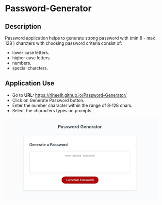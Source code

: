 # Password-Generator

## Description

Password application helps to generate strong password with (min 8 - max 128 ) charcters with choosing password criteria consist of:
  * lower case letters.
  * higher case letters.
  * numbers.
  * special charcters.

## Application Use
  * Go to **URL:** https://riheelh.github.io/Password-Generator/
  * Click on Generate Password button.
  * Enter the number character within the range of 8-128 chars.
  * Select the characters types on prompts.
  
![password gen code](./assets/screenshot.jpg)

